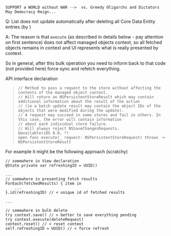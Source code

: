 ```
SUPPORT a WORLD without WAR -->  vs. Greedy Oligarchs and Dictators
May Democracy Reign... 
```

Q: List does not update automatically after deleting all Core Data Entity entries (by )

A: The reason is that `execute` (as described in details below - pay attention on first sentence) does not affect managed objects context, so all fetched objects remains in context and UI represents what is really presented by context.

So in general, after this bulk operation you need to inform back to that code (not provided here) force sync and refetch everything.

API interface declaration

>     // Method to pass a request to the store without affecting the contents of the managed object context.
>     // Will return an NSPersistentStoreResult which may contain additional information about the result of the action
>     // (ie a batch update result may contain the object IDs of the objects that were modified during the update).
>     // A request may succeed in some stores and fail in others. In this case, the error will contain information
>     // about each individual store failure.
>     // Will always reject NSSaveChangesRequests.
>     @available(iOS 8.0, *)
>     open func execute(_ request: NSPersistentStoreRequest) throws -> NSPersistentStoreResult


For example it might be the following approach (scratchy)

    // somewhere in View declaration
    @State private var refreshingID = UUID()

    ...
    // somewhere in presenting fetch results
    ForEach(fetchedResults) { item in
        ...
    }.id(refreshingID) // < unique id of fetched results

    ...

    // somewhere in bulk delete 
    try context.save() // < better to save everything pending
    try context.execute(deleteRequest)
    context.reset() // < reset context
    self.refreshingID = UUID() // < force refresh
